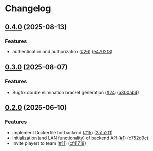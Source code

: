 # Changelog

## [0.4.0](https://github.com/mercurius-aalst/mercurius-aalst-back-end/compare/backend-v0.3.0...backend-v0.4.0) (2025-08-13)


### Features

* authentication and authorization ([#26](https://github.com/mercurius-aalst/mercurius-aalst-back-end/issues/26)) ([e4702f3](https://github.com/mercurius-aalst/mercurius-aalst-back-end/commit/e4702f37698fe45e18aee9d26e0e492a1c22c408))

## [0.3.0](https://github.com/mercurius-aalst/mercurius-aalst-back-end/compare/backend-v0.2.0...backend-v0.3.0) (2025-08-07)


### Features

* Bugfix double elimination bracket generation ([#24](https://github.com/mercurius-aalst/mercurius-aalst-back-end/issues/24)) ([a300ab4](https://github.com/mercurius-aalst/mercurius-aalst-back-end/commit/a300ab495f3693dadfdc8fee7c5aa4d54a51aa5f))

## [0.2.0](https://github.com/mercurius-aalst/mercurius-aalst-back-end/compare/backend-v0.1.0...backend-v0.2.0) (2025-06-10)


### Features

* implement Dockerfile for backend ([#15](https://github.com/mercurius-aalst/mercurius-aalst-back-end/issues/15)) ([2a1a2f1](https://github.com/mercurius-aalst/mercurius-aalst-back-end/commit/2a1a2f1d5595e38945f07a116d5b00ff83f98674))
* initialization (and LAN functionality) of backend API ([#1](https://github.com/mercurius-aalst/mercurius-aalst-back-end/issues/1)) ([c752d9c](https://github.com/mercurius-aalst/mercurius-aalst-back-end/commit/c752d9c00e71a0fccb878a93d9be4794c10254a6))
* Invite players to team ([#11](https://github.com/mercurius-aalst/mercurius-aalst-back-end/issues/11)) ([cf41718](https://github.com/mercurius-aalst/mercurius-aalst-back-end/commit/cf41718242e972c297f251c2b8a94d990898352b))
